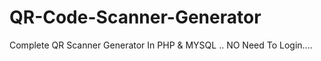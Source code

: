 # QR-Code-Scanner-Generator
Complete QR Scanner Generator In PHP &amp; MYSQL .. NO Need To Login....
